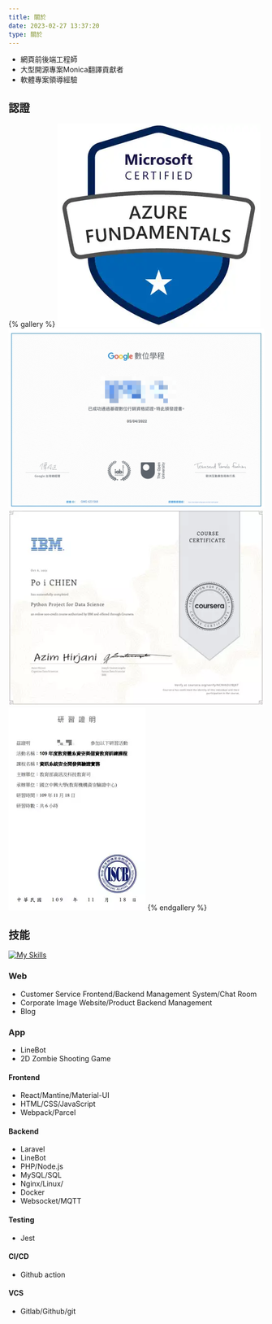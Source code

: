 ```yaml
---
title: 關於
date: 2023-02-27 13:37:20
type: 關於
---
```


* 網頁前後端工程師
* 大型開源專案Monica翻譯貢獻者
* 軟體專案領導經驗

## 認證
{% gallery %}
![](/images/about/az900.webp)
![](/images/about/google-marketing.webp)
![](/images/about/python-datascience.webp)
![](/images/about/security-proof.webp)
{% endgallery %}

## 技能
[![My Skills](https://skillicons.dev/icons?i=react,js,html,sass,jest,php,laravel,nginx,mysql,nodejs,bash,cloudflare,docker,git,github,gitlab)](https://skillicons.dev)  

### Web
- Customer Service Frontend/Backend Management System/Chat Room
- Corporate Image Website/Product Backend Management
- Blog

### App
- LineBot
- 2D Zombie Shooting Game

#### Frontend
-  React/Mantine/Material-UI
-  HTML/CSS/JavaScript
-  Webpack/Parcel

#### Backend
- Laravel
- LineBot 
- PHP/Node.js
- MySQL/SQL  
- Nginx/Linux/
- Docker
- Websocket/MQTT

#### Testing
- Jest

#### CI/CD
- Github action

#### VCS
- Gitlab/Github/git




